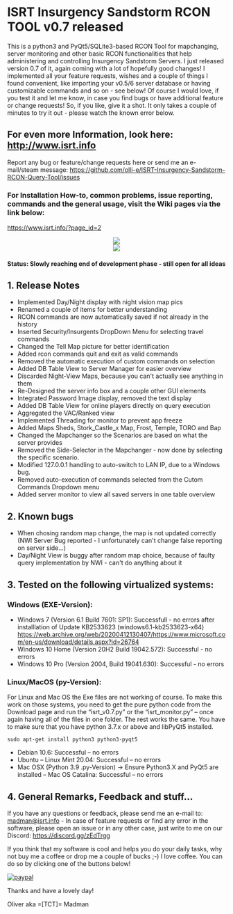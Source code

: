 # ISRT Insurgency Sandstorm RCON TOOL v0.7 released
This is a python3 and PyQt5/SQLite3-based RCON Tool for mapchanging, server monitoring and other basic RCON functionalities that help administering and controlling Insurgency Sandstorm Servers. I just released version 0.7 of it, again coming with a lot of hopefully good changes! I implemented all your feature requests, wishes and a couple of things I found convenient, like importing your v0.5/6 server database or having customizable commands and so on - see below! Of course I would love, if you test it and let me know, in case you find bugs or have additional feature or change requests! So, if you like, give it a shot. It only takes a couple of minutes to try it out - please watch the known error below. 

## For even more Information, look here: http://www.isrt.info

Report any bug or feature/change requests here or send me an e-mail/steam message: https://github.com/olli-e/ISRT-Insurgency-Sandstorm-RCON-Query-Tool/issues

### For Installation How-to, common problems, issue reporting, commands and the general usage, visit the Wiki pages via the link below: 
https://www.isrt.info/?page_id=2

<center><img src="http://src.isrt.info/isrt_v0.7-1.jpg"></center>

<center><img src="http://src.isrt.info/isrt_v0.7-2.jpg"></center>

#### Status: Slowly reaching end of development phase - still open for all ideas

## 1. Release Notes
- Implemented Day/Night display with night vision map pics
- Renamed a couple of items for better understanding
- RCON commands are now automatically saved if not already in the history
- Inserted Security/Insurgents DropDown Menu for selecting travel commands
- Changed the Tell Map picture for better identification
- Added rcon commands quit and exit as valid commands
- Removed the automatic execution of custom commands on selection
- Added DB Table View to Server Manager for easier overview
- Discarded Night-View Maps, because you can't actually see anything in them
- Re-Designed the server info box and a couple other GUI elements
- Integrated Password Image display, removed the text display
- Added DB Table View for online players directly on query execution
- Aggregated the VAC/Ranked view
- Implemented Threading for monitor to prevent app freeze
- Added Maps Sheds, Stork_Castle_x Map, Frost, Temple, TORO and Bap
- Changed the Mapchanger so the Scenarios are based on what the server provides
- Removed the Side-Selector in the Mapchanger - now done by selecting the specific scenario.
- Modified 127.0.0.1 handling to auto-switch to LAN IP, due to a Windows bug.
- Removed auto-execution of commands selected from the Cutom Commands Dropdown menu
- Added server monitor to view all saved servers in one table overview

## 2. Known bugs
- When chosing random map change, the map is not updated correctly (NWI Server Bug reported - I unfortunately can't change false reporting on server side...)
- Day/Night View is buggy after random map choice, because of faulty query implementation by NWI - can't do anything about it

## 3. Tested on the following virtualized systems:

### Windows (EXE-Version):
- Windows 7 (Version 6.1 Build 7601: SP1): Successfull - no errors after installlation of Update KB2533623  (windows6.1-kb2533623-x64) https://web.archive.org/web/20200412130407/https://www.microsoft.com/en-us/download/details.aspx?id=26764
- Windows 10 Home (Version 20H2 Build 19042.572): Successful - no errors
- Windows 10 Pro (Version 2004, Build 19041.630): Successful - no errors

### Linux/MacOS (py-Version):
For Linux and Mac OS the Exe files are not working of course. To make this work on those systems, you need to get the pure python code from the Download page and run the “isrt_v0.7.py” or the “isrt_monitor.py” – once again having all of the files in one folder. The rest works the same. You have to make sure that you have python 3.7.x or above and libPyQt5 installed.

`sudo apt-get install python3 python3-pyqt5`

- Debian 10.6: Successful – no errors
- Ubuntu – Linux Mint 20.04: Successful – no errors
- Mac OSX (Python 3.9 .py-Version) -> Ensure Python3.X and PyQt5 are installed – Mac OS Catalina: Successful – no errors

## 4. General Remarks, Feedback and stuff...
If you have any questions or feedback, please send me an e-mail to: madman@isrt.info - In case of feature requests or find any error in the software, please open an issue or in any other case, just write to me on our Discord: https://discord.gg/zEdTrgg

If you think that my software is cool and helps you do your daily tasks, why not buy me a coffee or drop me a couple of bucks ;-) I love coffee. You can do so by clicking one of the buttons below!

[![paypal](https://www.paypalobjects.com/en_US/i/btn/btn_donateCC_LG.gif)](https://www.paypal.com/donate?hosted_button_id=RLSPYUNWLYA9Y)


Thanks and have a lovely day!

Oliver aka =[TCT]= Madman

